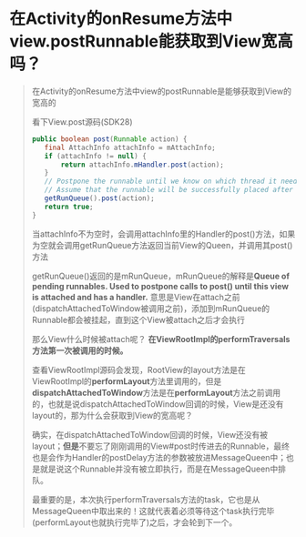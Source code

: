 # 在Activity的onResume方法中view.postRunnable能获取到View宽高吗？
>在Activity的onResume方法中view的postRunnable是能够获取到View的宽高的
>
>看下View.post源码(SDK28)
>```java
>public boolean post(Runnable action) {
>    final AttachInfo attachInfo = mAttachInfo;
>    if (attachInfo != null) {
>        return attachInfo.mHandler.post(action);
>    }
>    // Postpone the runnable until we know on which thread it needs to run.
>    // Assume that the runnable will be successfully placed after attach.
>    getRunQueue().post(action);
>    return true;
>}
>```
>当attachInfo不为空时，会调用attachInfo里的Handler的post()方法，如果为空就会调用getRunQueue方法返回当前View的Queen，并调用其post()方法
>
>getRunQueue()返回的是mRunQueue，mRunQueue的解释是**Queue of pending runnables. Used to postpone calls to post() until this view is attached and has a handler.** 意思是View在attach之前(dispatchAttachedToWindow被调用之前)，添加到mRunQueue的Runnable都会被挂起，直到这个View被attach之后才会执行
>
>那么View什么时候被attach呢？	**在ViewRootImpl的performTraversals方法第一次被调用的时候。**
>
>查看ViewRootImpl源码会发现，RootView的layout方法是在ViewRootImpl的**performLayout**方法里调用的，但是**dispatchAttachedToWindow**方法是在**performLayout**方法之前调用的，也就是说dispatchAttachedToWindow回调的时候，View是还没有layout的，那为什么会获取到View的宽高呢？
>
>确实，在dispatchAttachedToWindow回调的时候，View还没有被layout；**但是**不要忘了刚刚调用的View#post时传进去的Runnable，最终也是会作为Handler的postDelay方法的参数被放进MessageQueen中；也是就是说这个Runnable并没有被立即执行，而是在MessageQueen中排队。
>
>最重要的是，本次执行performTraversals方法的task，它也是从MessageQueen中取出来的！这就代表着必须等待这个task执行完毕(performLayout也就执行完毕了)之后，才会轮到下一个。


